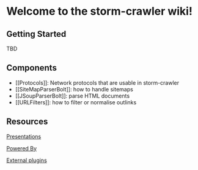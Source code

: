 # Welcome to the storm-crawler wiki!

## Getting Started
TBD

## Components
* [[Protocols]]: Network protocols that are usable in storm-crawler
* [[SiteMapParserBolt]]: how to handle sitemaps
* [[JSoupParserBolt]]: parse HTML documents
* [[URLFilters]]: how to filter or normalise outlinks

## Resources

[Presentations](https://github.com/DigitalPebble/storm-crawler/wiki/Presentations)

[Powered By](https://github.com/DigitalPebble/storm-crawler/wiki/Powered-By)

[External plugins](https://github.com/DigitalPebble/storm-crawler/wiki/External-plugins)